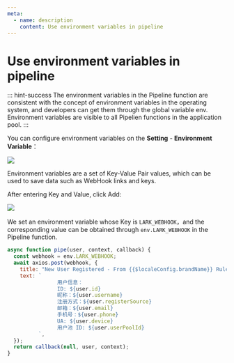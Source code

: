 ```yaml
---
meta:
  - name: description
    content: Use environment variables in pipeline
---
```


# Use environment variables in pipeline

::: hint-success
The environment variables in the Pipeline function are consistent with the concept of environment variables in the operating system, and developers can get them through the global variable env. Environment variables are visible to all Pipelien functions in the application pool.
:::

You can configure environment variables on the **Setting** - **Environment Variable**：

![](https://cdn.authing.cn/blog/20200927200619.png)

Environment variables are a set of Key-Value Pair values, which can be used to save data such as WebHook links and keys.

After entering Key and Value, click Add:

![](https://cdn.authing.cn/blog/20200927200707.png)

We set an environment variable whose Key is `LARK_WEBHOOK`，and the corresponding value can be obtained through `env.LARK_WEBHOOK` in the Pipeline function.

```js
async function pipe(user, context, callback) {
  const webhook = env.LARK_WEBHOOK;
  await axios.post(webhook, {
    title: "New User Registered - From {{$localeConfig.brandName}} Rules Pipeline",
    text: `
                用户信息：
                ID: ${user.id}
                昵称：${user.username}
                注册方式：${user.registerSource}
                邮箱：${user.email}
                手机号：${user.phone}
                UA: ${user.device}
                用户池 ID: ${user.userPoolId}
          `,
  });
  return callback(null, user, context);
}
```
